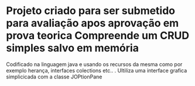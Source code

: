 # Projeto criado para ser submetido para avaliação apos aprovação em prova teorica Compreende um CRUD simples salvo em memória
Codificado na linguagem java e usando os recursos da mesma como por exemplo herança, interfaces colections etc..
. Ultiliza uma interface grafica simplicicada com a classe JOPtionPane
